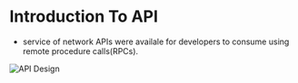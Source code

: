 # Introduction To API

- service of network APIs were availale for developers to consume using remote procedure calls(RPCs).

![API Design](../assets/images/000.png "API Design")
